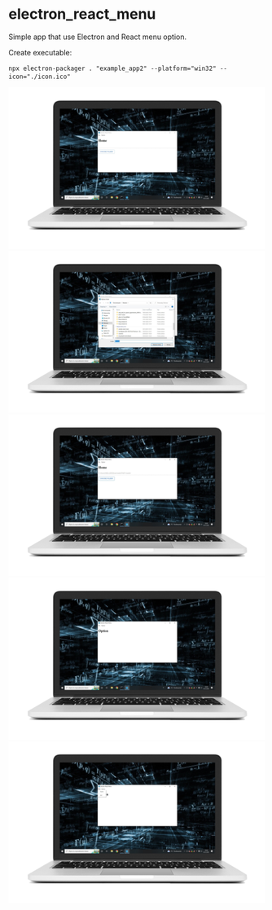 # electron_react_menu

Simple app that use Electron and React menu option.

Create executable:

<pre><code>npx electron-packager . "example_app2" --platform="win32" --icon="./icon.ico"</code></pre>

<img src="https://github.com/ArmadioIt/electron_react_menu/blob/main/readme_images/menu_1.png" />
<img src="https://github.com/ArmadioIt/electron_react_menu/blob/main/readme_images/menu_2.png" />
<img src="https://github.com/ArmadioIt/electron_react_menu/blob/main/readme_images/menu_3.png" />
<img src="https://github.com/ArmadioIt/electron_react_menu/blob/main/readme_images/menu_4.png" />
<img src="https://github.com/ArmadioIt/electron_react_menu/blob/main/readme_images/menu_5.png" />
